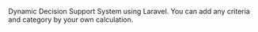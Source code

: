 Dynamic Decision Support System using Laravel. You can add any criteria and category by your own calculation.
